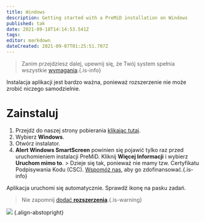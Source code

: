```yaml
---
title: Windows
description: Getting started with a PreMiD installation on Windows
published: tak
date: 2021-09-18T14:14:53.541Z
tags:
editor: markdown
dateCreated: 2021-09-07T01:25:51.707Z
---
```


> Zanim przejdziesz dalej, upewnij się, że Twój system spełnia wszystkie [wymagania](/install/requirements).{.is-info}

Instalacja aplikacji jest bardzo ważna, ponieważ rozszerzenie nie może zrobić niczego samodzielnie.

# Zainstaluj
1. Przejdź do naszej strony pobierania [klikając tutaj](https://premid.app/downloads).
2. Wybierz **Windows**.
3. Otwórz instalator.
4. **Alert Windows SmartScreen** powinien się pojawić tylko raz przed uruchomieniem instalacji PreMiD. Kliknij **Więcej Informacji** i wybierz **Uruchom mimo to**. > Dzieje się tak, ponieważ nie mamy tzw. Certyfikatu Podpisywania Kodu (CSC). [Wspomóż nas](https://www.patreon.com/Timeraa), aby go zdofinansować.{.is-info}

Aplikacja uruchomi się automatycznie. Sprawdź ikonę na pasku zadań.

> Nie zapomnij [dodać **rozszerzenia**](/install).{.is-warning}

![](https://a.icons8.com/djxbtnYm/GBjHDS/svg.svg) {.align-abstopright}